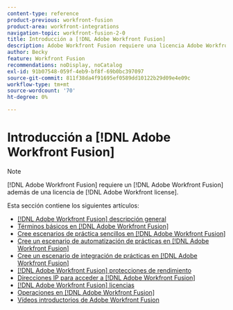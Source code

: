 ```yaml
---
content-type: reference
product-previous: workfront-fusion
product-area: workfront-integrations
navigation-topic: workfront-fusion-2-0
title: Introducción a [!DNL Adobe Workfront Fusion]
description: Adobe Workfront Fusion requiere una licencia Adobe Workfront Fusion además de una licencia Adobe Workfront.
author: Becky
feature: Workfront Fusion
recommendations: noDisplay, noCatalog
exl-id: 91b07548-059f-4eb9-bf8f-69b0bc397097
source-git-commit: 811f38da4f91695ef0589dd10122b29d09e4e09c
workflow-type: tm+mt
source-wordcount: '70'
ht-degree: 0%

---
```


# Introducción a [!DNL Adobe Workfront Fusion]

>[!NOTE]
>
>[!DNL Adobe Workfront Fusion] requiere un [!DNL Adobe Workfront Fusion] además de una licencia de [!DNL Adobe Workfront license].

Esta sección contiene los siguientes artículos:

* [[!DNL Adobe Workfront Fusion] descripción general](../../workfront-fusion/get-started/workfront-fusion-overview.md)
* [Términos básicos en [!DNL Adobe Workfront Fusion]](../../workfront-fusion/get-started/basic-terms.md)
* [Cree escenarios de práctica sencillos en [!DNL Adobe Workfront Fusion]](/help/quicksilver/workfront-fusion/get-started/build-practice-scenarios/create-practice-scenarios.md)
* [Cree un escenario de automatización de prácticas en [!DNL Adobe Workfront Fusion]](../../workfront-fusion/get-started/create-a-practice-automation-scenario.md)
* [Cree un escenario de integración de prácticas en [!DNL Adobe Workfront Fusion]](../../workfront-fusion/get-started/create-a-practice-scenario.md)
* [[!DNL Adobe Workfront Fusion] protecciones de rendimiento](../../workfront-fusion/get-started/fusion-performance-guardrails.md)
* [Direcciones IP para acceder a [!DNL Adobe Workfront Fusion]](../../workfront-fusion/get-started/ip-addresses-for-fusion.md)
* [[!DNL Adobe Workfront Fusion] licencias](../../workfront-fusion/get-started/license-automation-vs-integration.md)
* [Operaciones en [!DNL Adobe Workfront Fusion]](../../workfront-fusion/get-started/operations-in-workfront-fusion.md)
* [Vídeos introductorios de Adobe Workfront Fusion](/help/quicksilver/workfront-fusion/get-started/fusion-basics-videos.md)
